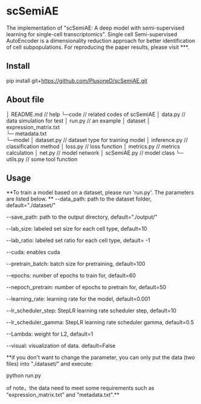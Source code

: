 # scSemiAE
The implementation of "scSemiAE: A deep model with semi-supervised learning for single-cell transcriptomics". Single cell Semi-supervised AutoEncoder is a dimensionality reduction approach for better identification of cell subpopulations. For reproducing the paper results, please visit ***.



## Install

pip install git+https://github.com/PlusoneD/scSemiAE.git



## About file

│  README.md    // help
└─code                // related codes of scSemiAE
    │  data.py        //  data simulation for test
    │  run.py          //  an example
    │  dataset 
          │   expression_matrix.txt       
          └─  metadata.txt          
    └─model
          │   dataset.py        // dataset type for training model 
          │    inference.py    // classification method
          │   loss.py              //  loss function
          │    metrics.py       //  metrics calculation 
          │   net.py                //  model network 
          │   scSemiAE.py     //  model class
          └─  utils.py            //  some tool function



## Usage

**To train a model based on a dataset, please run 'run.py'. The parameters are listed below.
**
--data_path: path to the dataset folder, default="./dataset/"

--save_path: path to the output directory, default="./output/"

--lab_size: labeled set size for each cell type, default=10

--lab_ratio: labeled set ratio for each cell type, default= -1

--cuda: enables cuda

--pretrain_batch: batch size for pretraining, default=100

--epochs: number of epochs to train for, default=60

--nepoch_pretrain: number of epochs to pretrain for, default=50

--learning_rate: learning rate for the model, default=0.001

--lr_scheduler_step: StepLR learning rate scheduler step, default=10

--lr_scheduler_gamma: StepLR learning rate scheduler gamma, default=0.5

--Lambda: weight for L2, default=1

--visual: visualization of data. default=False



**if you don't want to change the parameter, you can only put the data (two files) into "./dataset/" and execute: 

python run.py

of note，the data need to meet some requirements such as "expression_matrix.txt" and "metadata.txt".**
